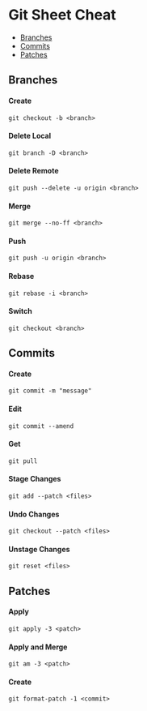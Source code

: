 # Git Sheet Cheat

- [Branches](./git-sheet-cheat.md#branches)
- [Commits](./git-sheet-cheat.md#commits)
- [Patches](./git-sheet-cheat.md#patches)

## Branches

#### Create

```
git checkout -b <branch>
```

#### Delete Local

```
git branch -D <branch>
```

#### Delete Remote

```
git push --delete -u origin <branch>
```

#### Merge

```
git merge --no-ff <branch>
```

#### Push

```
git push -u origin <branch>
```

#### Rebase

```
git rebase -i <branch>
```

#### Switch

```
git checkout <branch>
```

## Commits

#### Create

```
git commit -m "message"
```

#### Edit

```
git commit --amend
```

#### Get

```
git pull
```

#### Stage Changes

```
git add --patch <files>
```

#### Undo Changes

```
git checkout --patch <files>
```

#### Unstage Changes

```
git reset <files>
```

## Patches

#### Apply

```
git apply -3 <patch>
```

#### Apply and Merge

```
git am -3 <patch>
```

#### Create

```
git format-patch -1 <commit>
```
